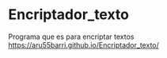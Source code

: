 # Encriptador_texto
Programa que es para encriptar textos
https://aru55barri.github.io/Encriptador_texto/
